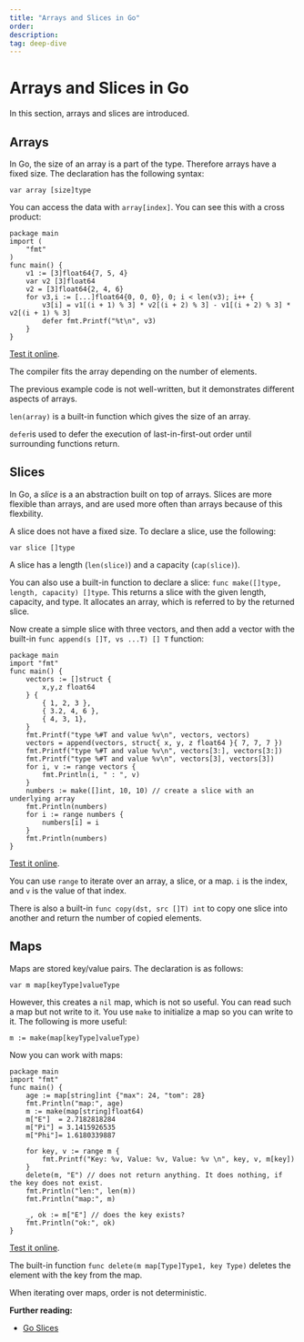 ```yaml
---
title: "Arrays and Slices in Go"
order: 
description: 
tag: deep-dive
---
```


# Arrays and Slices in Go

In this section, arrays and slices are introduced.


## Arrays

In Go, the size of an array is a part of the type. Therefore arrays have a fixed size. The declaration has the following syntax:

```golang
var array [size]type
```

You can access the data with `array[index]`. You can see this with a cross product:

```golang
package main
import (
    "fmt"
)
func main() {
    v1 := [3]float64{7, 5, 4}
    var v2 [3]float64
    v2 = [3]float64{2, 4, 6}
    for v3,i := [...]float64{0, 0, 0}, 0; i < len(v3); i++ {
        v3[i] = v1[(i + 1) % 3] * v2[(i + 2) % 3] - v1[(i + 2) % 3] * v2[(i + 1) % 3]
        defer fmt.Printf("%t\n", v3)
    }
}
```

<HighlightBox type="tip">

[Test it online](https://go.dev/play/p/dHKzLGNNjxC).

</HighlightBox>

The compiler fits the array depending on the number of elements.

<HighlightBox type="note">

The previous example code is not well-written, but it demonstrates different aspects of arrays.

`len(array)` is a built-in function which gives the size of an array.

`defer`is used to defer the execution of last-in-first-out order until surrounding functions return.

</HighlightBox>


## Slices

In Go, a *slice* is a an abstraction built on top of arrays. Slices are more flexible than arrays, and are used more often than arrays because of this flexbility.

A slice does not have a fixed size. To declare a slice, use the following:

```golang
var slice []type
```

A slice has a length (`len(slice)`) and a capacity (`cap(slice)`).

You can also use a built-in function to declare a slice: `func make([]type, length, capacity) []type`. This returns a slice with the given length, capacity, and type. It allocates an array, which is referred to by the returned slice.

Now create a simple slice with three vectors, and then add a vector with the built-in `func append(s []T, vs ...T) [] T` function:

```golang
package main
import "fmt"
func main() {
    vectors := []struct {
        x,y,z float64
    } {
        { 1, 2, 3 },
        { 3.2, 4, 6 },
        { 4, 3, 1},
    }
    fmt.Printf("type %#T and value %v\n", vectors, vectors)
    vectors = append(vectors, struct{ x, y, z float64 }{ 7, 7, 7 })
    fmt.Printf("type %#T and value %v\n", vectors[3:], vectors[3:])
    fmt.Printf("type %#T and value %v\n", vectors[3], vectors[3])
    for i, v := range vectors {
        fmt.Println(i, " : ", v)
    }
    numbers := make([]int, 10, 10) // create a slice with an underlying array
    fmt.Println(numbers)
    for i := range numbers {
        numbers[i] = i
    }
    fmt.Println(numbers)
}
```

<HighlightBox type="tip">

[Test it online](https://go.dev/play/p/T8Ppscz5YjO).

</HighlightBox>

You can use `range` to iterate over an array, a slice, or a map. `i` is the index, and `v` is the value of that index.

There is also a built-in `func copy(dst, src []T) int` to copy one slice into another and return the number of copied elements.


## Maps

Maps are stored key/value pairs. The declaration is as follows:

```golang
var m map[keyType]valueType
```

However, this creates a `nil` map, which is not so useful. You can read such a map but not write to it. You use `make` to initialize a map so you can write to it. The following is more useful:

```golang
m := make(map[keyType]valueType)
```

Now you can work with maps:

```golang
package main
import "fmt"
func main() {
    age := map[string]int {"max": 24, "tom": 28}
    fmt.Println("map:", age)
    m := make(map[string]float64)
    m["E"]  = 2.7182818284
    m["Pi"] = 3.1415926535
    m["Phi"]= 1.6180339887
    
    for key, v := range m {
        fmt.Printf("Key: %v, Value: %v, Value: %v \n", key, v, m[key])
    }
    delete(m, "E") // does not return anything. It does nothing, if the key does not exist.
    fmt.Println("len:", len(m))
    fmt.Println("map:", m)
    
    _, ok := m["E"] // does the key exists?
    fmt.Println("ok:", ok)
}
```

<HighlightBox type="tip">

[Test it online](https://go.dev/play/p/1Ny9l13nHUg).

</HighlightBox>

The built-in function `func delete(m map[Type]Type1, key Type)` deletes the element with the key from the map.

<HighlightBox type="warn">

When iterating over maps, order is not deterministic.

</HighlightBox>

<HighlightBox type="reading">

**Further reading:**

* [Go Slices](https://blog.golang.org/go-slices-usage-and-internals)

</HighlightBox>
